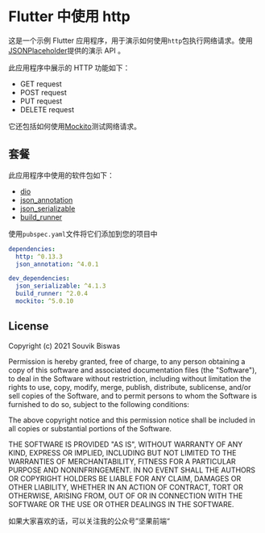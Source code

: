 # Flutter 中使用 http 

这是一个示例 Flutter 应用程序，用于演示如何使用`http`包执行网络请求。使用[JSONPlaceholder](https://jsonplaceholder.typicode.com/)提供的演示 API 。

此应用程序中展示的 HTTP 功能如下：

- GET request
- POST request
- PUT request
- DELETE request

它还包括如何使用[Mockito](https://pub.dev/packages/mockito)测试网络请求。

## 套餐

此应用程序中使用的软件包如下：

- [dio](https://pub.dev/packages/dio)
- [json_annotation](https://pub.dev/packages/json_annotation)
- [json_serializable](https://pub.dev/packages/json_serializable)
- [build_runner](https://pub.dev/packages/build_runner)

使用`pubspec.yaml`文件将它们添加到您的项目中

```yaml
dependencies:
  http: ^0.13.3
  json_annotation: ^4.0.1

dev_dependencies:
  json_serializable: ^4.1.3
  build_runner: ^2.0.4
  mockito: ^5.0.10
```

## License

Copyright (c) 2021 Souvik Biswas

Permission is hereby granted, free of charge, to any person obtaining a copy
of this software and associated documentation files (the "Software"), to deal
in the Software without restriction, including without limitation the rights
to use, copy, modify, merge, publish, distribute, sublicense, and/or sell
copies of the Software, and to permit persons to whom the Software is
furnished to do so, subject to the following conditions:

The above copyright notice and this permission notice shall be included in all
copies or substantial portions of the Software.

THE SOFTWARE IS PROVIDED "AS IS", WITHOUT WARRANTY OF ANY KIND, EXPRESS OR
IMPLIED, INCLUDING BUT NOT LIMITED TO THE WARRANTIES OF MERCHANTABILITY,
FITNESS FOR A PARTICULAR PURPOSE AND NONINFRINGEMENT. IN NO EVENT SHALL THE
AUTHORS OR COPYRIGHT HOLDERS BE LIABLE FOR ANY CLAIM, DAMAGES OR OTHER
LIABILITY, WHETHER IN AN ACTION OF CONTRACT, TORT OR OTHERWISE, ARISING FROM,
OUT OF OR IN CONNECTION WITH THE SOFTWARE OR THE USE OR OTHER DEALINGS IN THE
SOFTWARE.



如果大家喜欢的话，可以关注我的公众号”坚果前端“


